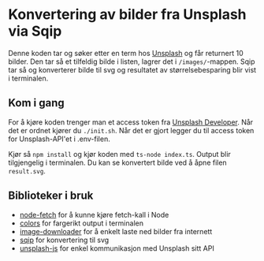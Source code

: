 # Konvertering av bilder fra Unsplash via Sqip

Denne koden tar og søker etter en term hos [Unsplash](https://unsplash.com/) og får returnert 10 bilder. Den tar så et tilfeldig bilde i listen, lagrer det i `/images/`-mappen. Sqip tar så og konverterer bilde til svg og resultatet av størrelsebesparing blir vist i terminalen.

## Kom i gang
For å kjøre koden trenger man et access token fra [Unsplash Developer](https://unsplash.com/developers). Når det er ordnet kjører du `./init.sh`. Når det er gjort legger du til access token for Unsplash-API'et i .env-filen.

Kjør så `npm install` og kjør koden med `ts-node index.ts`. Output blir tilgjengelig i terminalen. Du kan se konvertert bilde ved å åpne filen `result.svg`.

## Biblioteker i bruk
* [node-fetch](https://www.npmjs.com/package/node-fetch) for å kunne kjøre fetch-kall i Node
* [colors](https://www.npmjs.com/package/colors) for fargerikt output i terminalen
* [image-downloader](https://www.npmjs.com/package/image-downloader) for å enkelt laste ned bilder fra internett
* [sqip](https://github.com/axe312ger/sqip) for konvertering til svg
* [unsplash-js](https://github.com/unsplash/unsplash-js) for enkel kommunikasjon med Unsplash sitt API